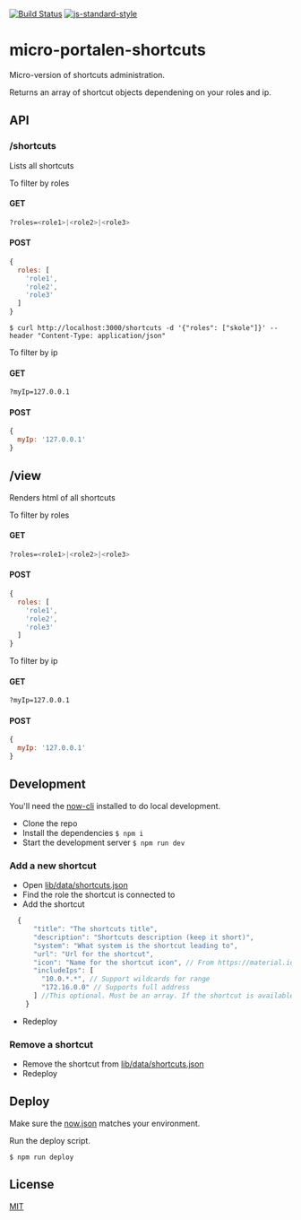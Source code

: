 [![Build Status](https://travis-ci.org/telemark/micro-portalen-shortcuts.svg?branch=master)](https://travis-ci.org/telemark/micro-portalen-shortcuts)
[![js-standard-style](https://img.shields.io/badge/code%20style-standard-brightgreen.svg?style=flat)](https://github.com/feross/standard)

# micro-portalen-shortcuts

Micro-version of shortcuts administration.

Returns an array of shortcut objects dependening on your roles and ip.

## API

### **/shortcuts**

Lists all shortcuts

To filter by roles

#### GET

```bash
?roles=<role1>|<role2>|<role3>
```

#### POST

```JavaScript
{
  roles: [
    'role1',
    'role2',
    'role3'
  ]
}
```

```
$ curl http://localhost:3000/shortcuts -d '{"roles": ["skole"]}' --header "Content-Type: application/json"
```

To filter by ip

#### GET

```bash
?myIp=127.0.0.1
```

#### POST

```JavaScript
{
  myIp: '127.0.0.1'
}
```

## /view

Renders html of all shortcuts

To filter by roles

#### GET

```bash
?roles=<role1>|<role2>|<role3>
```

#### POST

```JavaScript
{
  roles: [
    'role1',
    'role2',
    'role3'
  ]
}
```

To filter by ip

#### GET

```bash
?myIp=127.0.0.1
```

#### POST

```JavaScript
{
  myIp: '127.0.0.1'
}
```

## Development

You'll need the [now-cli](https://zeit.co/now) installed to do local development.

- Clone the repo
- Install the dependencies ```$ npm i```
- Start the development server ```$ npm run dev```

### Add a new shortcut

- Open [lib/data/shortcuts.json](lib/data/shortcuts.json)
- Find the role the shortcut is connected to
- Add the shortcut

```JavaScript
  {
      "title": "The shortcuts title",
      "description": "Shortcuts description (keep it short)",
      "system": "What system is the shortcut leading to",
      "url": "Url for the shortcut",
      "icon": "Name for the shortcut icon", // From https://material.io/resources/icons/?style=baseline
      "includeIps": [
        "10.0.*.*", // Support wildcards for range
        "172.16.0.0" // Supports full address
      ] //This optional. Must be an array. If the shortcut is available for all IPs remove the property
    }
```

- Redeploy

### Remove a shortcut

- Remove the shortcut from [lib/data/shortcuts.json](lib/data/shortcuts.json)
- Redeploy

## Deploy

Make sure the [now.json](now.json) matches your environment.

Run the deploy script.

```$ npm run deploy```

## License

[MIT](LICENSE)